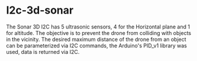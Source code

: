 # I2c-3d-sonar
The Sonar 3D I2C has 5 ultrasonic sensors, 4 for the Horizontal plane and 1 for altitude.
 The objective is to prevent the drone from colliding with objects in the vicinity.
 The desired maximum distance of the drone from an object can be parameterized via I2C commands, the Arduino's PID_v1 library was used, data is returned via I2C.
